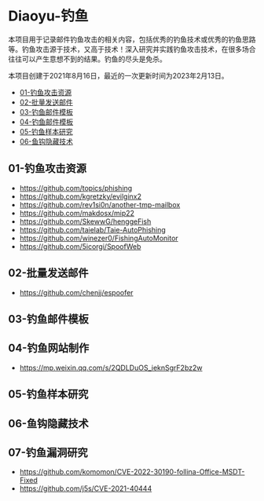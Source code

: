 # Diaoyu-钓鱼

本项目用于记录邮件钓鱼攻击的相关内容，包括优秀的钓鱼技术或优秀的钓鱼思路等。钓鱼攻击源于技术，又高于技术！深入研究并实践钓鱼攻击技术，在很多场合往往可以产生意想不到的结果。钓鱼的尽头是免杀。

本项目创建于2021年8月16日，最近的一次更新时间为2023年2月13日。

- [01-钓鱼攻击资源]()
- [02-批量发送邮件]()
- [03-钓鱼邮件模板]()
- [04-钓鱼邮件模板]()
- [05-钓鱼样本研究]()
- [06-鱼钩隐藏技术]()

## 01-钓鱼攻击资源

- https://github.com/topics/phishing
- https://github.com/kgretzky/evilginx2
- https://github.com/rev1si0n/another-tmp-mailbox
- https://github.com/makdosx/mip22
- https://github.com/SkewwG/henggeFish
- https://github.com/taielab/Taie-AutoPhishing
- https://github.com/winezer0/FishingAutoMonitor
- https://github.com/5icorgi/SpoofWeb

## 02-批量发送邮件

- https://github.com/chenjj/espoofer

## 03-钓鱼邮件模板

## 04-钓鱼网站制作

- https://mp.weixin.qq.com/s/2QDLDuOS_ieknSgrF2bz2w

## 05-钓鱼样本研究

## 06-鱼钩隐藏技术

## 07-钓鱼漏洞研究

- https://github.com/komomon/CVE-2022-30190-follina-Office-MSDT-Fixed
- https://github.com/j5s/CVE-2021-40444

